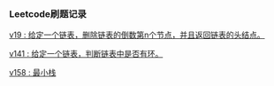 ### Leetcode刷题记录

[v19 : 给定一个链表，删除链表的倒数第n个节点，并且返回链表的头结点。](./v19/Solution.java)

[v141 : 给定一个链表，判断链表中是否有环。](./v141/Solution.java)

[v158 : 最小栈](./v158/MinStack.java)

